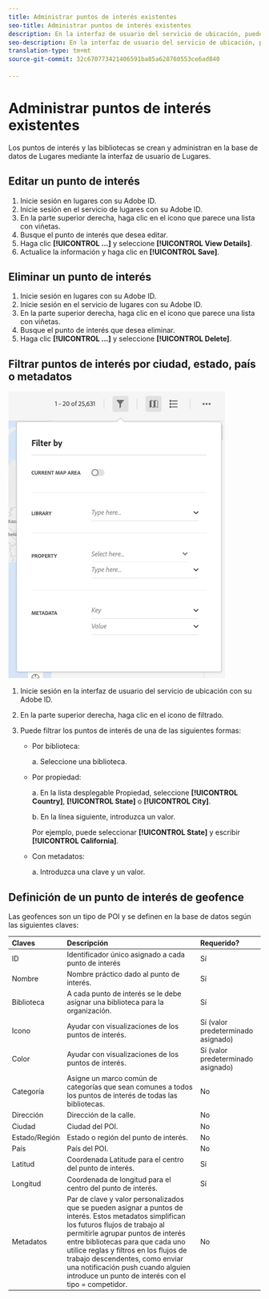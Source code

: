 ```yaml
---
title: Administrar puntos de interés existentes
seo-title: Administrar puntos de interés existentes
description: En la interfaz de usuario del servicio de ubicación, puede editar, eliminar o filtrar los puntos de interés existentes.
seo-description: En la interfaz de usuario del servicio de ubicación, puede editar, eliminar o filtrar los puntos de interés existentes.
translation-type: tm+mt
source-git-commit: 32c670773421406591ba85a628760553ce6ad840

---
```



# Administrar puntos de interés existentes

Los puntos de interés y las bibliotecas se crean y administran en la base de datos de Lugares mediante la interfaz de usuario de Lugares.

## Editar un punto de interés

1. Inicie sesión en lugares con su Adobe ID.
1. Inicie sesión en el servicio de lugares con su Adobe ID.
1. En la parte superior derecha, haga clic en el icono que parece una lista con viñetas.
1. Busque el punto de interés que desea editar.
1. Haga clic **[!UICONTROL ...]** y seleccione **[!UICONTROL View Details]**.
1. Actualice la información y haga clic en **[!UICONTROL Save]**.

## Eliminar un punto de interés

1. Inicie sesión en lugares con su Adobe ID.
1. Inicie sesión en el servicio de lugares con su Adobe ID.
1. En la parte superior derecha, haga clic en el icono que parece una lista con viñetas.
1. Busque el punto de interés que desea eliminar.
1. Haga clic **[!UICONTROL ...]** y seleccione **[!UICONTROL Delete]**.

## Filtrar puntos de interés por ciudad, estado, país o metadatos

![filtrar un punto de interés](/help/assets/filter_poi.png)

1. Inicie sesión en la interfaz de usuario del servicio de ubicación con su Adobe ID.
1. En la parte superior derecha, haga clic en el icono de filtrado.
1. Puede filtrar los puntos de interés de una de las siguientes formas:

   * Por biblioteca:

      a. Seleccione una biblioteca.

   * Por propiedad:

      a. En la lista desplegable Propiedad, seleccione **[!UICONTROL Country]**, **[!UICONTROL State]** o **[!UICONTROL City]**.

      b. En la línea siguiente, introduzca un valor.

      Por ejemplo, puede seleccionar **[!UICONTROL State]** y escribir **[!UICONTROL California]**.

   * Con metadatos:

      a. Introduzca una clave y un valor.

## Definición de un punto de interés de geofence

Las geofences son un tipo de POI y se definen en la base de datos según las siguientes claves:

| Claves | Descripción | Requerido? |
| :--- | :--- | :--- |
| ID | Identificador único asignado a cada punto de interés | Sí |
| Nombre | Nombre práctico dado al punto de interés. | Sí |
| Biblioteca | A cada punto de interés se le debe asignar una biblioteca para la organización. | Sí |
| Icono | Ayudar con visualizaciones de los puntos de interés. | Sí (valor predeterminado asignado) |
| Color | Ayudar con visualizaciones de los puntos de interés. | Sí (valor predeterminado asignado) |
| Categoría | Asigne un marco común de categorías que sean comunes a todos los puntos de interés de todas las bibliotecas. | No |
| Dirección | Dirección de la calle. | No |
| Ciudad | Ciudad del POI. | No |
| Estado/Región | Estado o región del punto de interés. | No |
| País | País del POI. | No |
| Latitud | Coordenada Latitude para el centro del punto de interés. | Sí |
| Longitud | Coordenada de longitud para el centro del punto de interés. | Sí |
| Metadatos | Par de clave y valor personalizados que se pueden asignar a puntos de interés. Estos metadatos simplifican los futuros flujos de trabajo al permitirle agrupar puntos de interés entre bibliotecas para que cada uno utilice reglas y filtros en los flujos de trabajo descendentes, como enviar una notificación push cuando alguien introduce un punto de interés con el tipo = competidor. | No |
